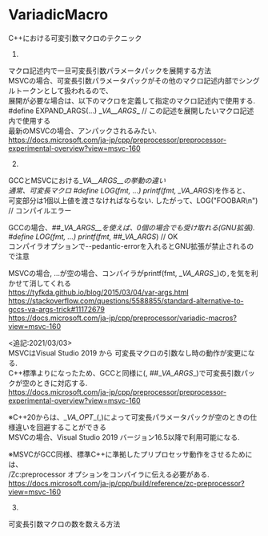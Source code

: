 # VariadicMacro
C++における可変引数マクロのテクニック</br>

1.
マクロ記述内で一旦可変長引数パラメータパックを展開する方法</br>
MSVCの場合、可変長引数パラメータパックがその他のマクロ記述内部でシングルトークンとして扱われるので、</br>
展開が必要な場合は、以下のマクロを定義して指定のマクロ記述内で使用する.</br>
#define EXPAND_ARGS(...) \__VA__ARGS__ // この記述を展開したいマクロ記述内で使用する</br>
最新のMSVCの場合、アンパックされるみたい.</br>
https://docs.microsoft.com/ja-jp/cpp/preprocessor/preprocessor-experimental-overview?view=msvc-160</br>

2.
GCCとMSVCにおける\__VA__ARGS__の挙動の違い</br>
通常、可変長マクロ #define LOG(fmt, ...) printf(fmt, \__VA_ARGS__)を作ると、</br>
可変部分は1個以上値を渡さなければならない. したがって、LOG("FOOBAR\n") // コンパイルエラー</br>

GCCの場合、##\__VA_ARGS__を使えば、0個の場合でも受け取れる(GNU拡張).</br>
#define LOG(fmt, ...) printf(fmt, ##\__VA_ARGS__) // OK</br>
コンパイラオプションで--pedantic-errorを入れるとGNU拡張が禁止されるので注意</br>

MSVCの場合, ...が空の場合、コンパイラがprintf(fmt, \__VA_ARGS__)の`,`を気を利かせて消してくれる</br>
https://tyfkda.github.io/blog/2015/03/04/var-args.html</br>
https://stackoverflow.com/questions/5588855/standard-alternative-to-gccs-va-args-trick#11172679</br>
https://docs.microsoft.com/ja-jp/cpp/preprocessor/variadic-macros?view=msvc-160</br>

<追記:2021/03/03> </br>
MSVCはVisual Studio 2019 から 可変長マクロの引数なし時の動作が変更になる. </br>
C++標準よりになったため、GCCと同様に(, ##\__VA_ARGS__)で可変長引数パックが空のときに対応する. </br>
https://docs.microsoft.com/ja-jp/cpp/preprocessor/preprocessor-experimental-overview?view=msvc-160</br>

※C++20からは、\__VA_OPT__(,)によって可変長パラメータパックが空のときの仕様違いを回避することができる</br>
MSVCの場合、Visual Studio 2019 バージョン16.5以降で利用可能になる. </br>

※MSVCがGCC同様、標準C++に準拠したプリプロセッサ動作をさせるためには、</br>
/Zc:preprocessor オプションをコンパイラに伝える必要がある. </br>
https://docs.microsoft.com/ja-jp/cpp/build/reference/zc-preprocessor?view=msvc-160</br>


3.
可変長引数マクロの数を数える方法</br> 
